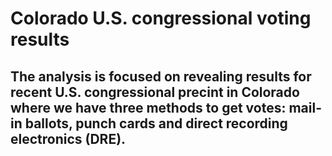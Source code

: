 # Colorado U.S. congressional voting results

## The analysis is focused on revealing results for recent U.S. congressional precint in Colorado where we have three methods to get votes: mail-in ballots, punch cards and direct recording electronics (DRE).

